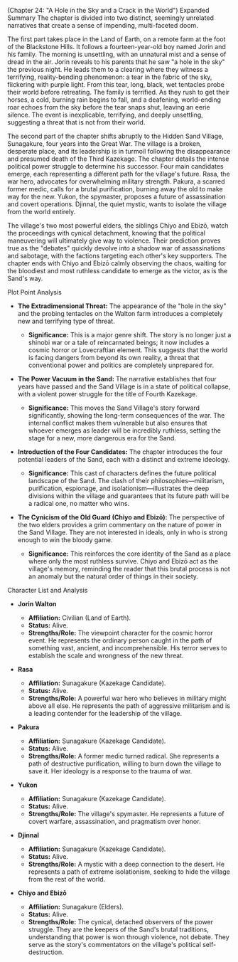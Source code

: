 (Chapter 24: "A Hole in the Sky and a Crack in the World")
Expanded Summary
The chapter is divided into two distinct, seemingly unrelated narratives that create a sense of impending, multi-faceted doom.

The first part takes place in the Land of Earth, on a remote farm at the foot of the Blackstone Hills. It follows a fourteen-year-old boy named Jorin and his family. The morning is unsettling, with an unnatural mist and a sense of dread in the air. Jorin reveals to his parents that he saw "a hole in the sky" the previous night. He leads them to a clearing where they witness a terrifying, reality-bending phenomenon: a tear in the fabric of the sky, flickering with purple light. From this tear, long, black, wet tentacles probe their world before retreating. The family is terrified. As they rush to get their horses, a cold, burning rain begins to fall, and a deafening, world-ending roar echoes from the sky before the tear snaps shut, leaving an eerie silence. The event is inexplicable, terrifying, and deeply unsettling, suggesting a threat that is not from their world.

The second part of the chapter shifts abruptly to the Hidden Sand Village, Sunagakure, four years into the Great War. The village is a broken, desperate place, and its leadership is in turmoil following the disappearance and presumed death of the Third Kazekage. The chapter details the intense political power struggle to determine his successor. Four main candidates emerge, each representing a different path for the village's future. Rasa, the war hero, advocates for overwhelming military strength. Pakura, a scarred former medic, calls for a brutal purification, burning away the old to make way for the new. Yukon, the spymaster, proposes a future of assassination and covert operations. Djinnal, the quiet mystic, wants to isolate the village from the world entirely.

The village's two most powerful elders, the siblings Chiyo and Ebizō, watch the proceedings with cynical detachment, knowing that the political maneuvering will ultimately give way to violence. Their prediction proves true as the "debates" quickly devolve into a shadow war of assassinations and sabotage, with the factions targeting each other's key supporters. The chapter ends with Chiyo and Ebizō calmly observing the chaos, waiting for the bloodiest and most ruthless candidate to emerge as the victor, as is the Sand's way.

Plot Point Analysis
*   **The Extradimensional Threat:** The appearance of the "hole in the sky" and the probing tentacles on the Walton farm introduces a completely new and terrifying type of threat.
    *   **Significance:** This is a major genre shift. The story is no longer just a shinobi war or a tale of reincarnated beings; it now includes a cosmic horror or Lovecraftian element. This suggests that the world is facing dangers from beyond its own reality, a threat that conventional power and politics are completely unprepared for.

*   **The Power Vacuum in the Sand:** The narrative establishes that four years have passed and the Sand Village is in a state of political collapse, with a violent power struggle for the title of Fourth Kazekage.
    *   **Significance:** This moves the Sand Village's story forward significantly, showing the long-term consequences of the war. The internal conflict makes them vulnerable but also ensures that whoever emerges as leader will be incredibly ruthless, setting the stage for a new, more dangerous era for the Sand.

*   **Introduction of the Four Candidates:** The chapter introduces the four potential leaders of the Sand, each with a distinct and extreme ideology.
    *   **Significance:** This cast of characters defines the future political landscape of the Sand. The clash of their philosophies—militarism, purification, espionage, and isolationism—illustrates the deep divisions within the village and guarantees that its future path will be a radical one, no matter who wins.

*   **The Cynicism of the Old Guard (Chiyo and Ebizō):** The perspective of the two elders provides a grim commentary on the nature of power in the Sand Village. They are not interested in ideals, only in who is strong enough to win the bloody game.
    *   **Significance:** This reinforces the core identity of the Sand as a place where only the most ruthless survive. Chiyo and Ebizō act as the village's memory, reminding the reader that this brutal process is not an anomaly but the natural order of things in their society.

Character List and Analysis
*   **Jorin Walton**
    *   **Affiliation:** Civilian (Land of Earth).
    *   **Status:** Alive.
    *   **Strengths/Role:** The viewpoint character for the cosmic horror event. He represents the ordinary person caught in the path of something vast, ancient, and incomprehensible. His terror serves to establish the scale and wrongness of the new threat.

*   **Rasa**
    *   **Affiliation:** Sunagakure (Kazekage Candidate).
    *   **Status:** Alive.
    *   **Strengths/Role:** A powerful war hero who believes in military might above all else. He represents the path of aggressive militarism and is a leading contender for the leadership of the village.

*   **Pakura**
    *   **Affiliation:** Sunagakure (Kazekage Candidate).
    *   **Status:** Alive.
    *   **Strengths/Role:** A former medic turned radical. She represents a path of destructive purification, willing to burn down the village to save it. Her ideology is a response to the trauma of war.

*   **Yukon**
    *   **Affiliation:** Sunagakure (Kazekage Candidate).
    *   **Status:** Alive.
    *   **Strengths/Role:** The village's spymaster. He represents a future of covert warfare, assassination, and pragmatism over honor.

*   **Djinnal**
    *   **Affiliation:** Sunagakure (Kazekage Candidate).
    *   **Status:** Alive.
    *   **Strengths/Role:** A mystic with a deep connection to the desert. He represents a path of extreme isolationism, seeking to hide the village from the rest of the world.

*   **Chiyo and Ebizō**
    *   **Affiliation:** Sunagakure (Elders).
    *   **Status:** Alive.
    *   **Strengths/Role:** The cynical, detached observers of the power struggle. They are the keepers of the Sand's brutal traditions, understanding that power is won through violence, not debate. They serve as the story's commentators on the village's political self-destruction.